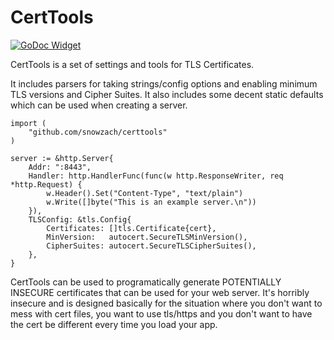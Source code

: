 # CertTools

[![GoDoc Widget]][GoDoc]

CertTools is a set of settings and tools for TLS Certificates.

It includes parsers for taking strings/config options and enabling minimum TLS versions and Cipher Suites.
It also includes some decent static defaults which can be used when creating a server.
```
import (
    "github.com/snowzach/certtools"
)

server := &http.Server{
    Addr: ":8443",
    Handler: http.HandlerFunc(func(w http.ResponseWriter, req *http.Request) {
        w.Header().Set("Content-Type", "text/plain")
        w.Write([]byte("This is an example server.\n"))
    }),
    TLSConfig: &tls.Config{
        Certificates: []tls.Certificate{cert},
        MinVersion:   autocert.SecureTLSMinVersion(),
        CipherSuites: autocert.SecureTLSCipherSuites(),
    },
}
```

CertTools can be used to programatically generate POTENTIALLY INSECURE certificates that can be used for your web server.
It's horribly insecure and is designed basically for the situation where you don't want to mess with cert files, you want 
to use tls/https and you don't want to have the cert be different every time you load your app.

[GoDoc]: https://godoc.org/github.com/snowzach/certtools
[GoDoc Widget]: https://godoc.org/github.com/snowzach/certtools?status.svg

